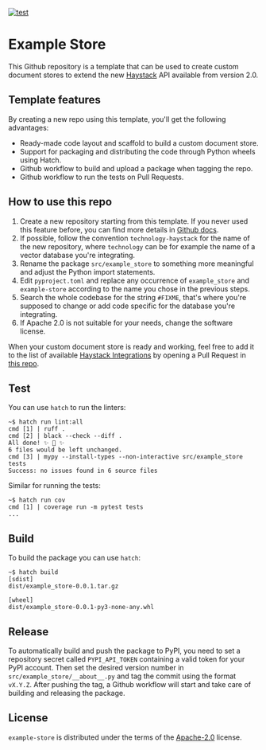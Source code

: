 [![test](https://github.com/deepset-ai/document-store/actions/workflows/test.yml/badge.svg)](https://github.com/deepset-ai/document-store/actions/workflows/test.yml)

# Example Store

This Github repository is a template that can be used to create custom document stores to extend
the new [Haystack](https://github.com/deepset-ai/haystack/) API available from version 2.0.

## Template features

By creating a new repo using this template, you'll get the following advantages:
- Ready-made code layout and scaffold to build a custom document store.
- Support for packaging and distributing the code through Python wheels using Hatch.
- Github workflow to build and upload a package when tagging the repo.
- Github workflow to run the tests on Pull Requests.

## How to use this repo

1. Create a new repository starting from this template. If you never used this feature before, you
   can find more details in [Github docs](https://docs.github.com/en/repositories/creating-and-managing-repositories/creating-a-repository-from-a-template).
2. If possible, follow the convention `technology-haystack` for the name of the new repository,
   where `technology` can be for example the name of a vector database you're integrating.
3. Rename the package `src/example_store` to something more meaningful and adjust the Python
   import statements.
4. Edit `pyproject.toml` and replace any occurrence of `example_store` and `example-store` according
   to the name you chose in the previous steps.
5. Search the whole codebase for the string `#FIXME`, that's where you're supposed to change or add
   code specific for the database you're integrating.
6. If Apache 2.0 is not suitable for your needs, change the software license.

When your custom document store is ready and working, feel free to add it to the list of available
[Haystack Integrations](https://haystack.deepset.ai/integrations) by opening a Pull Request in
[this repo](https://github.com/deepset-ai/haystack-integrations).


## Test

You can use `hatch` to run the linters:

```console
~$ hatch run lint:all
cmd [1] | ruff .
cmd [2] | black --check --diff .
All done! ✨ 🍰 ✨
6 files would be left unchanged.
cmd [3] | mypy --install-types --non-interactive src/example_store tests
Success: no issues found in 6 source files
```

Similar for running the tests:

```console
~$ hatch run cov
cmd [1] | coverage run -m pytest tests
...
```

## Build

To build the package you can use `hatch`:

```console
~$ hatch build
[sdist]
dist/example_store-0.0.1.tar.gz

[wheel]
dist/example_store-0.0.1-py3-none-any.whl
```

## Release

To automatically build and push the package to PyPI, you need to set a repository secret called `PYPI_API_TOKEN`
containing a valid token for your PyPI account.
Then set the desired version number in `src/example_store/__about__.py` and tag the commit using the format
`vX.Y.Z`. After pushing the tag, a Github workflow will start and take care of building and releasing the package.

## License

`example-store` is distributed under the terms of the [Apache-2.0](https://spdx.org/licenses/Apache-2.0.html) license.
